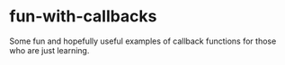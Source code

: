 # fun-with-callbacks
Some fun and hopefully useful examples of callback functions for those who are just learning.
